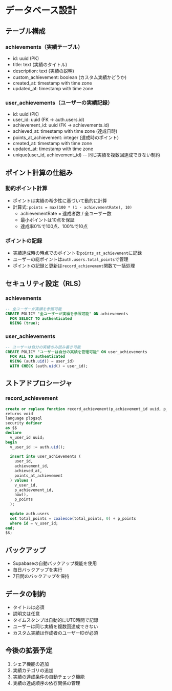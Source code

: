 # データベース設計

## テーブル構成

### achievements（実績テーブル）
- id: uuid (PK)
- title: text (実績のタイトル)
- description: text (実績の説明)
- custom_achievement: boolean (カスタム実績かどうか)
- created_at: timestamp with time zone
- updated_at: timestamp with time zone

### user_achievements（ユーザーの実績記録）
- id: uuid (PK)
- user_id: uuid (FK -> auth.users.id)
- achievement_id: uuid (FK -> achievements.id)
- achieved_at: timestamp with time zone (達成日時)
- points_at_achievement: integer (達成時のポイント)
- created_at: timestamp with time zone
- updated_at: timestamp with time zone
- unique(user_id, achievement_id) -- 同じ実績を複数回達成できない制約

## ポイント計算の仕組み

### 動的ポイント計算
- ポイントは実績の希少性に基づいて動的に計算
- 計算式: `points = max(100 * (1 - achievementRate), 10)`
  - achievementRate = 達成者数 / 全ユーザー数
  - 最小ポイントは10点を保証
  - 達成率0%で100点、100%で10点

### ポイントの記録
- 実績達成時の時点でのポイントを`points_at_achievement`に記録
- ユーザーの総ポイントは`auth.users.total_points`で管理
- ポイントの記録と更新は`record_achievement`関数で一括処理

## セキュリティ設定（RLS）

### achievements
```sql
-- 全ユーザーが実績を参照可能
CREATE POLICY "全ユーザーが実績を参照可能" ON achievements
  FOR SELECT TO authenticated
  USING (true);
```

### user_achievements
```sql
-- ユーザーは自分の実績のみ読み書き可能
CREATE POLICY "ユーザーは自分の実績を管理可能" ON user_achievements
  FOR ALL TO authenticated
  USING (auth.uid() = user_id)
  WITH CHECK (auth.uid() = user_id);
```

## ストアドプロシージャ

### record_achievement
```sql
create or replace function record_achievement(p_achievement_id uuid, p_points integer)
returns void
language plpgsql
security definer
as $$
declare
  v_user_id uuid;
begin
  v_user_id := auth.uid();
  
  insert into user_achievements (
    user_id,
    achievement_id,
    achieved_at,
    points_at_achievement
  ) values (
    v_user_id,
    p_achievement_id,
    now(),
    p_points
  );
  
  update auth.users
  set total_points = coalesce(total_points, 0) + p_points
  where id = v_user_id;
end;
$$;
```

## バックアップ
- Supabaseの自動バックアップ機能を使用
- 毎日バックアップを実行
- 7日間のバックアップを保持

## データの制約
- タイトルは必須
- 説明文は任意
- タイムスタンプは自動的にUTC時間で記録
- ユーザーは同じ実績を複数回達成できない
- カスタム実績は作成者のユーザーIDが必須

## 今後の拡張予定
1. シェア機能の追加
2. 実績カテゴリの追加
3. 実績の達成条件の自動チェック機能
4. 実績の達成順序の依存関係の管理 